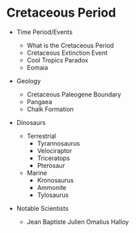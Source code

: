 # Cretaceous Period

- Time Period/Events
	- What is the Cretaceous Period
	- Cretaceous Extinction Event
	- Cool Tropics Paradox
	- Eomaia
	
- Geology
	- Cretaceous Paleogene Boundary
	- Pangaea
	- Chalk Formation
	
-  Dinosaurs 
	- Terrestrial 
		- Tyrannosaurus
		- Velociraptor
		- Triceratops
		- Pterosaur
	- Marine
		- Kronosaurus
		- Ammonite
		- Tylosaurus
		
- Notable Scientists 
	- Jean Baptiste Julien Omalius Halloy